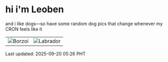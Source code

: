 # hi i'm Leoben

and i like dogs—so have some random dog pics that change whenever my CRON feels like it

|  |  |
|--------|----------|
| ![Borzoi](https://random-dog-vercel.vercel.app/api/random-borzoi?v=1758317164) | ![Labrador](https://random-dog-vercel.vercel.app/api/random-labrador?v=1758317164) |

Last updated: 2025-09-20 05:26 PHT
